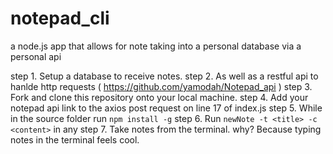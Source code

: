 # notepad_cli
a node.js app that allows for note taking into a personal database via a personal api

step 1. Setup a database to receive notes.
step 2. As well as a restful api to hanlde http requests ( https://github.com/yamodah/Notepad_api )
step 3. Fork and clone this repository onto your local machine.
step 4. Add your notepad api link to the axios post request on line 17 of index.js
step 5. While in the source folder run `npm install -g`
step 6. Run `newNote -t <title> -c <content>` in any 
step 7. Take notes from the terminal. why? Because typing notes in the terminal feels cool.
